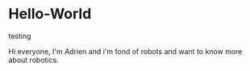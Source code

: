 # Hello-World
testing

Hi everyone,
   I'm Adrien and i'm fond of robots and want to know more about robotics.
   
